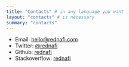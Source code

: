 ```yaml
---
title: "Contacts" # in any language you want
layout: "contacts" # is necessary
summary: "contacts"
---
```


* Email: [hello@rednafi.com][email]
* Twitter: [@rednafi][twitter]
* Github: [rednafi][github]
* Stackoverflow: [rednafi][stackoverflow]

[email]: mailto:hello@rednafi.com
[twitter]: https://twitter.com/rednafi
[github]: https://github.com/rednafi
[stackoverflow]: https://stackoverflow.com/users/8963300/rednafi
